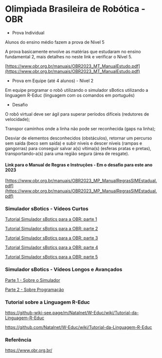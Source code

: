 # Olimpìada Brasileira de Robótica - OBR

- Prova Individual

Alunos do ensino médio fazem a prova de Nível 5

A prova basicamente envolve as matérias que estudaram no ensino fundamental 2, mais detalhes no neste link e verificar o Nível 5.

[https://www.obr.org.br/manuais/OBR2023_MT_ManualEstudo.pdf](https://www.obr.org.br/manuais/OBR2023_MT_ManualEstudo.pdf)

- Prova em Equipe (até 4 alunos) - Nível 2

Em equipe programar o robô utilizando o simulador sBotics utilizando a linguagem R-Educ (linguagem com os comandos em português)

- Desafio 

O robô virtual deve ser ágil para superar períodos difíceis (redutores de velocidade);

Transpor caminhos onde a linha não pode ser reconhecida (gaps na linha); 

Desviar de elementos desconhecidos (obstáculos), retornar um percurso sem saída (beco sem saída) e subir níveis e descer níveis (rampas e gangorras) para conseguir salvar a(s) vítima(s) (esferas pratas e pretas), transportando-a(s) para uma região segura (área de resgate).

#### Link para o Manual de Regras e Instruções - Em o desafio para este ano 2023

[https://www.obr.org.br/manuais/OBR2023_MP_ManualRegrasSIMEstadual.pdf](https://www.obr.org.br/manuais/OBR2023_MP_ManualRegrasSIMEstadual.pdf)

### Simulador sBotics - Vídeos Curtos

[Tutorial Simulador sBotics para a OBR: parte 1](https://www.youtube.com/watch?v=4kZXRPvhTt4)

[Tutorial Simulador sBotics para a OBR: parte 2](https://www.youtube.com/watch?v=A_K5PZvaA0s)

[Tutorial Simulador sBotics para a OBR: parte 3](https://www.youtube.com/watch?v=Q-vqRIiyvH0)

[Tutorial Simulador sBotics para a OBR: parte 4](https://www.youtube.com/watch?v=nCLpMUJ3FSg)

[Tutorial Simulador sBotics para a OBR: parte 5](https://www.youtube.com/watch?v=E4hP8hyqx1A)

### Simulador sBotics - Vídeos Longos e Avançados

[Parte 1 - Sobre o Simulador](https://www.youtube.com/watch?v=IdL5k8sbP0c)

[Parte 2 - Sobre Programação](https://www.youtube.com/watch?v=Dlg--4NENyo)

### Tutorial sobre a Linguagem R-Educ

https://github-wiki-see.page/m/Natalnet/W-Educ/wiki/Tutorial-da-Linguagem-R-Educ

https://github.com/Natalnet/W-Educ/wiki/Tutorial-da-Linguagem-R-Educ

### Referência 

https://www.obr.org.br/